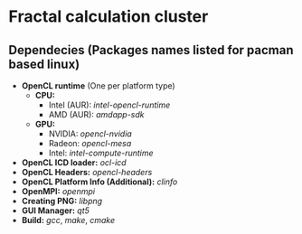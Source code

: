 # Fractal calculation cluster

## Dependecies (Packages names listed for pacman based linux)
  - **OpenCL runtime** (One per platform type)
    - **CPU:**
      - Intel (AUR): *intel-opencl-runtime*
      - AMD (AUR):   *amdapp-sdk*
    - **GPU:**
      - NVIDIA: *opencl-nvidia*
      - Radeon: *opencl-mesa*
      - Intel:  *intel-compute-runtime*
  - **OpenCL ICD loader:** *ocl-icd*
  - **OpenCL Headers:** *opencl-headers*
  - **OpenCL Platform Info (Additional):** *clinfo*
  - **OpenMPI:** *openmpi*
  - **Creating PNG:** *libpng*
  - **GUI Manager:** *qt5*
  - **Build:** *gcc*, *make*, *cmake*